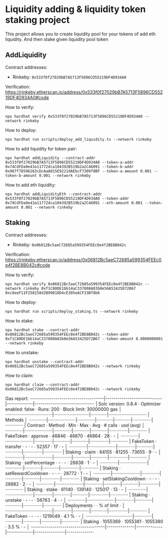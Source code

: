 # Liquidity adding & liquidity token staking project

This project allows you to create liquidity pool for your tokens of add eth liquidity. And then stake given liquidity pool token

## AddLiquidity
Contract addresses:
  - Rinkeby: `0x533f0f27029bB7A5713F5896CD55219DF4D934A0`

Verification: https://rinkeby.etherscan.io/address/0x533f0f27029bB7A5713F5896CD55219DF4D934A0#code

How to verify:
```shell
npx hardhat verify 0x533f0f27029bB7A5713F5896CD55219DF4D934A0 --network rinkeby
```

How to deploy:
```shell
npx hardhat run scripts/deploy_add_liquidity.ts --network rinkeby
```

How to add liquidity for token pair:
```shell
npx hardhat addLiquidity --contract-addr 0x533f0f27029bB7A5713F5896CD55219DF4D934A0 --token-a-addr 0x74CdFDa0e43a11772dca104392B519b2a2C46091 --token-b-addr 0x987f78596263cDcAaA015E9221dAEbcF7309f8BF --token-a-amount 0.001 --token-b-amount 0.001 --network rinkeby
```

How to add eth liquidity:
```shell
npx hardhat addLiquidityEth --contract-addr 0x533f0f27029bB7A5713F5896CD55219DF4D934A0 --token-addr 0x74CdFDa0e43a11772dca104392B519b2a2C46091 --eth-amount 0.001 --token-amount 0.001 --network rinkeby
```


## Staking
Contract addresses:
 - Rinkeby: `0x06812Bc5aeC72685a599354FEEc0e4f2BE8B042c`

Verification: https://rinkeby.etherscan.io/address/0x06812Bc5aeC72685a599354FEEc0e4f2BE8B042c#code

How to verify:
```shell
npx hardhat verify 0x06812Bc5aeC72685a599354FEEc0e4f2BE8B042c --network rinkeby 0xf1C80DE1bb14aC337808A83b0e56A53425D72B67 0xc8eeF11F258158d2B9981DD4cE305eACF33Bf8b6
```

How to deploy:
```shell
npx hardhat run scripts/deploy_staking.ts --network rinkeby
```

How to stake: 
```shell
npx hardhat stake --contract-addr 0x06812Bc5aeC72685a599354FEEc0e4f2BE8B042c --token-addr 0xf1C80DE1bb14aC337808A83b0e56A53425D72B67 --token-amount 0.0000000001 --network rinkeby
```

How to unstake: 
```shell
npx hardhat unstake --contract-addr 0x06812Bc5aeC72685a599354FEEc0e4f2BE8B042c --network rinkeby
```

How to claim: 
```shell
npx hardhat claim --contract-addr 0x06812Bc5aeC72685a599354FEEc0e4f2BE8B042c --network rinkeby
```

Gas report:
·------------------------------------|----------------------------|-------------|-----------------------------·
|        Solc version: 0.8.4         ·  Optimizer enabled: false  ·  Runs: 200  ·  Block limit: 30000000 gas  │
·····································|····························|·············|······························
|  Methods                                                                                                    │
··············|······················|··············|·············|·············|···············|··············
|  Contract   ·  Method              ·  Min         ·  Max        ·  Avg        ·  # calls      ·  usd (avg)  │
··············|······················|··············|·············|·············|···············|··············
|  FakeToken  ·  approve             ·       46846  ·      46870  ·      46864  ·           28  ·          -  │
··············|······················|··············|·············|·············|···············|··············
|  FakeToken  ·  transfer            ·           -  ·          -  ·      52357  ·           17  ·          -  │
··············|······················|··············|·············|·············|···············|··············
|  Staking    ·  claim               ·       64155  ·      81255  ·      73655  ·            9  ·          -  │
··············|······················|··············|·············|·············|···············|··············
|  Staking    ·  setPercentage       ·           -  ·          -  ·      28838  ·            1  ·          -  │
··············|······················|··············|·············|·············|···············|··············
|  Staking    ·  setRewardCooldown   ·           -  ·          -  ·      28772  ·            1  ·          -  │
··············|······················|··············|·············|·············|···············|··············
|  Staking    ·  setStakingCooldown  ·           -  ·          -  ·      28882  ·            2  ·          -  │
··············|······················|··············|·············|·············|···············|··············
|  Staking    ·  stake               ·       61140  ·     139140  ·     125017  ·           13  ·          -  │
··············|······················|··············|·············|·············|···············|··············
|  Staking    ·  unstake             ·           -  ·          -  ·      56763  ·            4  ·          -  │
··············|······················|··············|·············|·············|···············|··············
|  Deployments                       ·                                          ·  % of limit   ·             │
·····································|··············|·············|·············|···············|··············
|  FakeToken                         ·           -  ·          -  ·    1219049  ·        4.1 %  ·          -  │
·····································|··············|·············|·············|···············|··············
|  Staking                           ·     1055369  ·    1055381  ·    1055380  ·        3.5 %  ·          -  │
·------------------------------------|--------------|-------------|-------------|---------------|-------------·